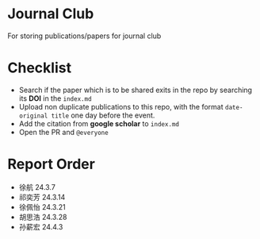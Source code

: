 # Journal Club
For storing publications/papers for journal club

# Checklist
- Search if the paper which is to be shared exits in the repo by searching its **DOI** in the `index.md`
- Upload non duplicate publications to this repo, with the format `date-original title` one day before the event.
- Add the citation from **google scholar** to `index.md`
- Open the PR and `@everyone` 

# Report Order
- 徐航 24.3.7
- 祁奕芳 24.3.14
- 徐佩怡 24.3.21
- 胡思浩 24.3.28
- 孙薪宏 24.4.3
